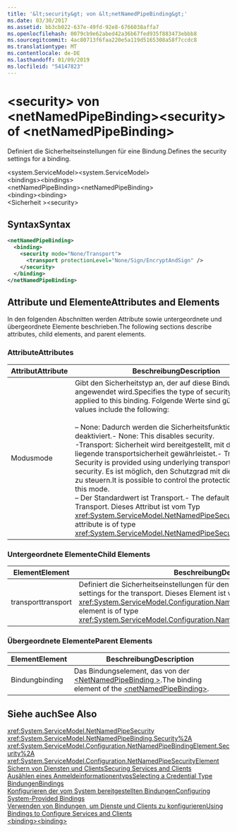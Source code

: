 ```yaml
---
title: '&lt;security&gt; von &lt;netNamedPipeBinding&gt;'
ms.date: 03/30/2017
ms.assetid: bb3cb022-637e-49fd-92e8-6766038affa7
ms.openlocfilehash: 0079cb9e62abed42a36b67fed935f883473ebbb8
ms.sourcegitcommit: 4ac80713f6faa220e5a119d5165308a58f7ccdc8
ms.translationtype: MT
ms.contentlocale: de-DE
ms.lasthandoff: 01/09/2019
ms.locfileid: "54147823"
---
```

# <a name="ltsecuritygt-of-ltnetnamedpipebindinggt"></a><span data-ttu-id="30455-102">&lt;security&gt; von &lt;netNamedPipeBinding&gt;</span><span class="sxs-lookup"><span data-stu-id="30455-102">&lt;security&gt; of &lt;netNamedPipeBinding&gt;</span></span>
<span data-ttu-id="30455-103">Definiert die Sicherheitseinstellungen für eine Bindung.</span><span class="sxs-lookup"><span data-stu-id="30455-103">Defines the security settings for a binding.</span></span>  
  
 <span data-ttu-id="30455-104">\<system.ServiceModel></span><span class="sxs-lookup"><span data-stu-id="30455-104">\<system.ServiceModel></span></span>  
<span data-ttu-id="30455-105">\<bindings></span><span class="sxs-lookup"><span data-stu-id="30455-105">\<bindings></span></span>  
<span data-ttu-id="30455-106">\<netNamedPipeBinding></span><span class="sxs-lookup"><span data-stu-id="30455-106">\<netNamedPipeBinding></span></span>  
<span data-ttu-id="30455-107">\<binding></span><span class="sxs-lookup"><span data-stu-id="30455-107">\<binding></span></span>  
<span data-ttu-id="30455-108">\<Sicherheit ></span><span class="sxs-lookup"><span data-stu-id="30455-108">\<security></span></span>  
  
## <a name="syntax"></a><span data-ttu-id="30455-109">Syntax</span><span class="sxs-lookup"><span data-stu-id="30455-109">Syntax</span></span>  
  
```xml  
<netNamedPipeBinding>
  <binding>
    <security mode="None/Transport">
      <transport protectionLevel="None/Sign/EncryptAndSign" />
    </security>
  </binding>
</netNamedPipeBinding>
```  
  
## <a name="attributes-and-elements"></a><span data-ttu-id="30455-110">Attribute und Elemente</span><span class="sxs-lookup"><span data-stu-id="30455-110">Attributes and Elements</span></span>  
 <span data-ttu-id="30455-111">In den folgenden Abschnitten werden Attribute sowie untergeordnete und übergeordnete Elemente beschrieben.</span><span class="sxs-lookup"><span data-stu-id="30455-111">The following sections describe attributes, child elements, and parent elements.</span></span>  
  
### <a name="attributes"></a><span data-ttu-id="30455-112">Attribute</span><span class="sxs-lookup"><span data-stu-id="30455-112">Attributes</span></span>  
  
|<span data-ttu-id="30455-113">Attribut</span><span class="sxs-lookup"><span data-stu-id="30455-113">Attribute</span></span>|<span data-ttu-id="30455-114">Beschreibung</span><span class="sxs-lookup"><span data-stu-id="30455-114">Description</span></span>|  
|---------------|-----------------|  
|<span data-ttu-id="30455-115">Modus</span><span class="sxs-lookup"><span data-stu-id="30455-115">mode</span></span>|<span data-ttu-id="30455-116">Gibt den Sicherheitstyp an, der auf diese Bindung angewendet wird.</span><span class="sxs-lookup"><span data-stu-id="30455-116">Specifies the type of security that is applied to this binding.</span></span> <span data-ttu-id="30455-117">Folgende Werte sind gültig:</span><span class="sxs-lookup"><span data-stu-id="30455-117">Valid values include the following:</span></span><br /><br /> <span data-ttu-id="30455-118">– None: Dadurch werden die Sicherheitsfunktionen deaktiviert.</span><span class="sxs-lookup"><span data-stu-id="30455-118">-   None: This disables security.</span></span><br /><span data-ttu-id="30455-119">-Transport: Sicherheit wird bereitgestellt, mit der zugrunde liegende transportsicherheit gewährleistet.</span><span class="sxs-lookup"><span data-stu-id="30455-119">-   Transport: Security is provided using underlying transport based security.</span></span> <span data-ttu-id="30455-120">Es ist möglich, den Schutzgrad mit diesem Modus zu steuern.</span><span class="sxs-lookup"><span data-stu-id="30455-120">It is possible to control the protection level with this mode.</span></span><br /><span data-ttu-id="30455-121">– Der Standardwert ist Transport.</span><span class="sxs-lookup"><span data-stu-id="30455-121">-   The default value is Transport.</span></span> <span data-ttu-id="30455-122">Dieses Attribut ist vom Typ <xref:System.ServiceModel.NetNamedPipeSecurityMode>.</span><span class="sxs-lookup"><span data-stu-id="30455-122">This attribute is of type <xref:System.ServiceModel.NetNamedPipeSecurityMode>.</span></span>|  
  
### <a name="child-elements"></a><span data-ttu-id="30455-123">Untergeordnete Elemente</span><span class="sxs-lookup"><span data-stu-id="30455-123">Child Elements</span></span>  
  
|<span data-ttu-id="30455-124">Element</span><span class="sxs-lookup"><span data-stu-id="30455-124">Element</span></span>|<span data-ttu-id="30455-125">Beschreibung</span><span class="sxs-lookup"><span data-stu-id="30455-125">Description</span></span>|  
|-------------|-----------------|  
|<span data-ttu-id="30455-126">transport</span><span class="sxs-lookup"><span data-stu-id="30455-126">transport</span></span>|<span data-ttu-id="30455-127">Definiert die Sicherheitseinstellungen für den Transport.</span><span class="sxs-lookup"><span data-stu-id="30455-127">Defines the security settings for the transport.</span></span> <span data-ttu-id="30455-128">Dieses Element ist vom Typ <xref:System.ServiceModel.Configuration.NamedPipeTransportSecurityElement>.</span><span class="sxs-lookup"><span data-stu-id="30455-128">This element is of type <xref:System.ServiceModel.Configuration.NamedPipeTransportSecurityElement>.</span></span>|  
  
### <a name="parent-elements"></a><span data-ttu-id="30455-129">Übergeordnete Elemente</span><span class="sxs-lookup"><span data-stu-id="30455-129">Parent Elements</span></span>  
  
|<span data-ttu-id="30455-130">Element</span><span class="sxs-lookup"><span data-stu-id="30455-130">Element</span></span>|<span data-ttu-id="30455-131">Beschreibung</span><span class="sxs-lookup"><span data-stu-id="30455-131">Description</span></span>|  
|-------------|-----------------|  
|<span data-ttu-id="30455-132">Bindung</span><span class="sxs-lookup"><span data-stu-id="30455-132">binding</span></span>|<span data-ttu-id="30455-133">Das Bindungselement, das von der [ \<NetNamedPipeBinding >](../../../../../docs/framework/configure-apps/file-schema/wcf/netnamedpipebinding.md).</span><span class="sxs-lookup"><span data-stu-id="30455-133">The binding element of the [\<netNamedPipeBinding>](../../../../../docs/framework/configure-apps/file-schema/wcf/netnamedpipebinding.md).</span></span>|  
  
## <a name="see-also"></a><span data-ttu-id="30455-134">Siehe auch</span><span class="sxs-lookup"><span data-stu-id="30455-134">See Also</span></span>  
 <xref:System.ServiceModel.NetNamedPipeSecurity>  
 <xref:System.ServiceModel.NetNamedPipeBinding.Security%2A>  
 <xref:System.ServiceModel.Configuration.NetNamedPipeBindingElement.Security%2A>  
 <xref:System.ServiceModel.Configuration.NetNamedPipeSecurityElement>  
 [<span data-ttu-id="30455-135">Sichern von Diensten und Clients</span><span class="sxs-lookup"><span data-stu-id="30455-135">Securing Services and Clients</span></span>](../../../../../docs/framework/wcf/feature-details/securing-services-and-clients.md)  
 [<span data-ttu-id="30455-136">Ausählen eines Anmeldeinformationentyps</span><span class="sxs-lookup"><span data-stu-id="30455-136">Selecting a Credential Type</span></span>](../../../../../docs/framework/wcf/feature-details/selecting-a-credential-type.md)  
 [<span data-ttu-id="30455-137">Bindungen</span><span class="sxs-lookup"><span data-stu-id="30455-137">Bindings</span></span>](../../../../../docs/framework/wcf/bindings.md)  
 [<span data-ttu-id="30455-138">Konfigurieren der vom System bereitgestellten Bindungen</span><span class="sxs-lookup"><span data-stu-id="30455-138">Configuring System-Provided Bindings</span></span>](../../../../../docs/framework/wcf/feature-details/configuring-system-provided-bindings.md)  
 [<span data-ttu-id="30455-139">Verwenden von Bindungen, um Dienste und Clients zu konfigurieren</span><span class="sxs-lookup"><span data-stu-id="30455-139">Using Bindings to Configure Services and Clients</span></span>](../../../../../docs/framework/wcf/using-bindings-to-configure-services-and-clients.md)  
 [<span data-ttu-id="30455-140">\<binding></span><span class="sxs-lookup"><span data-stu-id="30455-140">\<binding></span></span>](../../../../../docs/framework/misc/binding.md)
